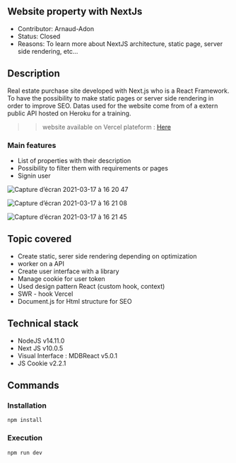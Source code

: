 ## Website property with NextJs

- Contributor: Arnaud-Adon
- Status: Closed
- Reasons: To learn more about NextJS architecture, static page, server side rendering, etc...


## Description

Real estate purchase site developed with Next.js who is a React Framework. To have the possibility to make static pages or server side rendering in order to improve SEO.
Datas used for the website come from of a extern public API hosted on Heroku for a training.

>> website available on Vercel plateform : [Here](https://next-js-site-immobilier-d9e3ohjxp.vercel.app/)

### Main features

- List of properties with their description
- Possibility to filter them with requirements or pages
- Signin user

![Capture d’écran 2021-03-17 à 16 20 47](https://user-images.githubusercontent.com/17828383/111498461-429b5700-8742-11eb-9631-ab5f91c88dab.png)

![Capture d’écran 2021-03-17 à 16 21 08](https://user-images.githubusercontent.com/17828383/111500255-154fa880-8744-11eb-9041-068596729ba4.png)

![Capture d’écran 2021-03-17 à 16 21 45](https://user-images.githubusercontent.com/17828383/111500309-239dc480-8744-11eb-94a4-ab5d5335d330.png)

## Topic covered
- Create static, serer side rendering depending on optimization
- worker on a API
- Create user interface with a library
- Manage cookie for user token
- Used design pattern React (custom hook, context)
- SWR - hook Vercel
- Document.js for Html structure for SEO

## Technical stack

- NodeJS v14.11.0
- Next JS v10.0.5
- Visual Interface : MDBReact v5.0.1
- JS Cookie v2.2.1

## Commands

### Installation
```
npm install
```

### Execution

```
npm run dev
```

